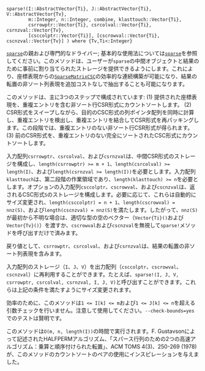 ```
sparse!(I::AbstractVector{Ti}, J::AbstractVector{Ti}, V::AbstractVector{Tv},
        m::Integer, n::Integer, combine, klasttouch::Vector{Ti},
        csrrowptr::Vector{Ti}, csrcolval::Vector{Ti}, csrnzval::Vector{Tv},
        [csccolptr::Vector{Ti}], [cscrowval::Vector{Ti}, cscnzval::Vector{Tv}] ) where {Tv,Ti<:Integer}
```

[`sparse`](@ref)の親および専門的なドライバー; 基本的な使用法については[`sparse`](@ref)を参照してください。このメソッドは、ユーザーが`sparse`の中間オブジェクトと結果のために事前に割り当てられたストレージを提供できるようにします。これにより、座標表現からの[`SparseMatrixCSC`](@ref)の効率的な連続構築が可能になり、結果の転置の非ソート列表現を追加コストなしで抽出することも可能になります。

このメソッドは、主に3つのステップで構成されています: (1) 提供された座標表現を、重複エントリを含む非ソート行CSR形式にカウントソートします。 (2) CSR形式をスイープしながら、目的のCSC形式の列ポインタ配列を同時に計算し、重複エントリを検出し、重複エントリを結合してCSR形式を再パッキングします。この段階では、重複エントリのない非ソート行CSR形式が得られます。 (3) 前のCSR形式を、重複エントリのない完全にソートされたCSC形式にカウントソートします。

入力配列`csrrowptr`、`csrcolval`、および`csrnzval`は、中間CSR形式のストレージを構成し、`length(csrrowptr) >= m + 1`、`length(csrcolval) >= length(I)`、および`length(csrnzval >= length(I))`を必要とします。入力配列`klasttouch`は、第二段階の作業領域であり、`length(klasttouch) >= n`を必要とします。オプションの入力配列`csccolptr`、`cscrowval`、および`cscnzval`は、返されるCSC形式`S`のストレージを構成します。必要に応じて、これらは自動的にサイズ変更され、`length(csccolptr) = n + 1`、`length(cscrowval) = nnz(S)`、および`length(cscnzval) = nnz(S)`を満たします。したがって、`nnz(S)`が最初から不明な場合は、適切な型の空のベクター（`Vector{Ti}()`および`Vector{Tv}()`）を渡すか、`cscrowval`および`cscnzval`を無視して`sparse!`メソッドを呼び出すだけで済みます。

戻り値として、`csrrowptr`、`csrcolval`、および`csrnzval`は、結果の転置の非ソート列表現を含みます。

入力配列のストレージ（`I`、`J`、`V`）を出力配列（`csccolptr`、`cscrowval`、`cscnzval`）に再利用することができます。たとえば、`sparse!(I, J, V, csrrowptr, csrcolval, csrnzval, I, J, V)`と呼び出すことができます。これらは上記の条件を満たすようにサイズ変更されます。

効率のために、このメソッドは`1 <= I[k] <= m`および`1 <= J[k] <= n`を超える引数チェックを行いません。注意して使用してください。`--check-bounds=yes`でのテストは賢明です。

このメソッドは`O(m, n, length(I))`の時間で実行されます。F. Gustavsonによって記述されたHALFPERMアルゴリズム、「スパース行列のための2つの高速アルゴリズム：乗算と順序付けられた転置」、ACM TOMS 4(3)、250-269 (1978)が、このメソッドのカウントソートのペアの使用にインスピレーションを与えました。
